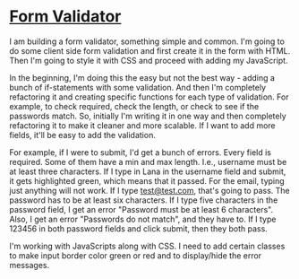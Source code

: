 # [Form Validator](https://lana-20.github.io/FormValidator/)

I am building a form validator, something simple and common.
I'm going to do some client side form validation and first create it in the form with HTML.
Then I'm going to style it with CSS and proceed with adding my JavaScript.

In the beginning, I'm doing this the easy but not the best way - adding a bunch of if-statements with some validation.
And then I'm completely refactoring it and creating specific functions for each type of validation. 
For example, to check required, check the length, or check to see if the passwords match.
So, initially I'm writing it in one way and then completely refactoring it to make it cleaner and more scalable.
If I want to add more fields, it'll be easy to add the validation.

For example, if I were to submit, I'd get a bunch of errors.
Every field is required. Some of them have a min and max length. I.e., username must be at least three characters.
If I type in Lana in the username field and submit, it gets highlighted green, which means that it passed.
For the email, typing just anything will not work. If I type test@test.com, that's going to pass.
The password has to be at least six characters. If I type five characters in the password field, I get an error "Password must be at least 6 characters". 
Also, I get an error "Passwords do not match", and they have to. If I type 123456 in both password fields and click submit, then they both pass.

I'm working with JavaScripts along with CSS. I need to add certain classes to make input border color green or red and to display/hide the error messages.
